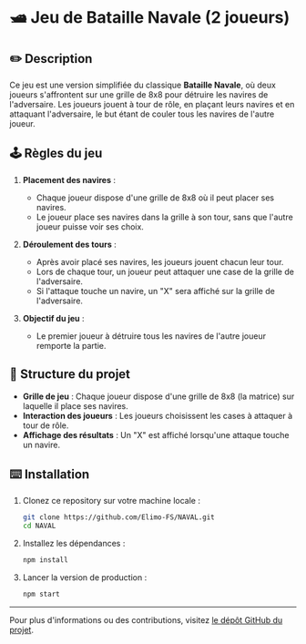 # 🛥️ Jeu de Bataille Navale (2 joueurs)


## ✏️ Description

Ce jeu est une version simplifiée du classique **Bataille Navale**, où deux joueurs s'affrontent sur une grille de 8x8 pour détruire les navires de l'adversaire. Les joueurs jouent à tour de rôle, en plaçant leurs navires et en attaquant l'adversaire, le but étant de couler tous les navires de l'autre joueur.

## 🕹️ Règles du jeu

1. **Placement des navires** :
   - Chaque joueur dispose d'une grille de 8x8 où il peut placer ses navires.
   - Le joueur place ses navires dans la grille à son tour, sans que l'autre joueur puisse voir ses choix.

2. **Déroulement des tours** :
   - Après avoir placé ses navires, les joueurs jouent chacun leur tour.
   - Lors de chaque tour, un joueur peut attaquer une case de la grille de l'adversaire.
   - Si l'attaque touche un navire, un "X" sera affiché sur la grille de l'adversaire.

3. **Objectif du jeu** :
   - Le premier joueur à détruire tous les navires de l'autre joueur remporte la partie.

## ​📑​ Structure du projet

- **Grille de jeu** : Chaque joueur dispose d'une grille de 8x8 (la matrice) sur laquelle il place ses navires.
- **Interaction des joueurs** : Les joueurs choisissent les cases à attaquer à tour de rôle.
- **Affichage des résultats** : Un "X" est affiché lorsqu'une attaque touche un navire.

## ⌨️ Installation

1. Clonez ce repository sur votre machine locale :
   ```bash
   git clone https://github.com/Elimo-FS/NAVAL.git
   cd NAVAL
   ```

2. Installez les dépendances :
   ```bash
   npm install
   ```
      
3. Lancer la version de production :
   ```bash
   npm start
   ```

---

Pour plus d'informations ou des contributions, visitez [le dépôt GitHub du projet](https://github.com/Elimo-FS/NAVAL).
